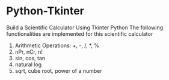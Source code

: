 # Python-Tkinter
Build a Scientific Calculator Using Tkinter Python
The following functionalities are implemented for this scientific calculator
1) Arithmetic Operations: +, -, /, *, %
2) nPr, nCr, n!
3) sin, cos, tan
4) natural log
5) sqrt, cube root, power of a number
